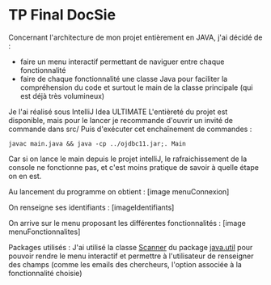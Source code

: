 # TP Final DocSie 


Concernant l'architecture de mon projet entièrement en JAVA, j'ai décidé de : 
- faire un menu interactif permettant de naviguer entre chaque fonctionnalité 
- faire de chaque fonctionnalité une classe Java pour faciliter la compréhension du code et surtout le main de la classe principale (qui est déjà très volumineux)


Je l'ai réalisé sous IntelliJ Idea ULTIMATE
L'entièreté du projet est disponible, mais pour le lancer je recommande d'ouvrir un invité de commande dans src/
Puis d'exécuter cet enchaînement de commandes : 
```
javac main.java && java -cp ../ojdbc11.jar;. Main
```
Car si on lance le main depuis le projet intelliJ, le rafraichissement de la console ne fonctionne pas, et c'est moins pratique de savoir à quelle étape on en est.

Au lancement du programme on obtient : 
[image menuConnexion]

On renseigne ses identifiants :
[imageIdentifiants]

On arrive sur le menu proposant les différentes fonctionnalités : 
[image menuFonctionnalites]





Packages utilisés :
J'ai utilisé la classe [Scanner](https://docs.oracle.com/javase/8/docs/api/java/util/Scanner.html) du package [java.util](https://docs.oracle.com/javase/8/docs/api/java/util/package-summary.html) pour pouvoir rendre le menu interactif et permettre à l'utilisateur de renseigner des champs (comme les emails des chercheurs, l'option associée à la fonctionnalité choisie)  
